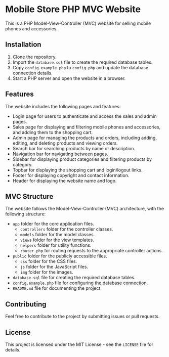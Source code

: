# Mobile Store PHP MVC Website

This is a PHP Model-View-Controller (MVC) website for selling mobile phones and accessories.

## Installation

1. Clone the repository.
2. Import the `database.sql` file to create the required database tables.
3. Copy `config.example.php` to `config.php` and update the database connection details.
4. Start a PHP server and open the website in a browser.

## Features

The website includes the following pages and features:

- Login page for users to authenticate and access the sales and admin pages.
- Sales page for displaying and filtering mobile phones and accessories, and adding them to the shopping cart.
- Admin page for managing the products and orders, including adding, editing, and deleting products and viewing orders.
- Search bar for searching products by name or description.
- Navigation bar for navigating between pages.
- Sidebar for displaying product categories and filtering products by category.
- Topbar for displaying the shopping cart and login/logout links.
- Footer for displaying copyright and contact information.
- Header for displaying the website name and logo.

## MVC Structure

The website follows the Model-View-Controller (MVC) architecture, with the following structure:

- `app` folder for the core application files.
  - `controllers` folder for the controller classes.
  - `models` folder for the model classes.
  - `views` folder for the view templates.
  - `helpers` folder for utility functions.
  - `router.php` for routing requests to the appropriate controller actions.
- `public` folder for the publicly accessible files.
  - `css` folder for the CSS files.
  - `js` folder for the JavaScript files.
  - `img` folder for the images.
- `database.sql` file for creating the required database tables.
- `config.example.php` file for configuring the database connection.
- `README.md` file for documenting the project.

## Contributing

Feel free to contribute to the project by submitting issues or pull requests.

## License

This project is licensed under the MIT License - see the `LICENSE` file for details.
